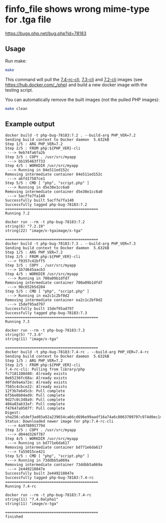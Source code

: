 # finfo_file shows wrong mime-type for .tga file
https://bugs.php.net/bug.php?id=78183

## Usage
Run make:
```sh
make
```

This command will pull the [7.4-rc-cli](https://github.com/docker-library/php/blob/d92a953b086e2864b9bebc06d5e1c388a2c24ec9/7.4-rc/stretch/cli/Dockerfile), [7.3-cli](https://github.com/docker-library/php/blob/a9f19e9df5f7a5b74d72a97439ca5b77b87faa35/7.3/stretch/cli/Dockerfile) and [7.2-cli](https://github.com/docker-library/php/blob/a9f19e9df5f7a5b74d72a97439ca5b77b87faa35/7.2/stretch/cli/Dockerfile) images (see https://hub.docker.com/_/php) and build a new docker image with the testing script.

You can automatically remove the built images (not the pulled PHP images):
```sh
make clean
```

## Example output
```
docker build -t php-bug-78183:7.2 . --build-arg PHP_VER=7.2
Sending build context to Docker daemon  5.632kB
Step 1/5 : ARG PHP_VER=7.2
Step 2/5 : FROM php:${PHP_VER}-cli
 ---> 9eb74fa6fa2b
Step 3/5 : COPY . /usr/src/myapp
 ---> bb195463f733
Step 4/5 : WORKDIR /usr/src/myapp
 ---> Running in 84e511ed152c
Removing intermediate container 84e511ed152c
 ---> abfd17587ce1
Step 5/5 : CMD [ "php", "script.php" ]
 ---> Running in d5e38e1cc6a0
Removing intermediate container d5e38e1cc6a0
 ---> 5acffe7fa140
Successfully built 5acffe7fa140
Successfully tagged php-bug-78183:7.2
==========================================
Running 7.2

docker run --rm -t php-bug-78183:7.2
string(6) "7.2.19"
string(22) "image/x-tgaimage/x-tga"

==========================================
docker build -t php-bug-78183:7.3 . --build-arg PHP_VER=7.3
Sending build context to Docker daemon  5.632kB
Step 1/5 : ARG PHP_VER=7.2
Step 2/5 : FROM php:${PHP_VER}-cli
 ---> f0357c41bff5
Step 3/5 : COPY . /usr/src/myapp
 ---> 1b7d645aacb3
Step 4/5 : WORKDIR /usr/src/myapp
 ---> Running in 700a09b1dfd7
Removing intermediate container 700a09b1dfd7
 ---> 98c652b5d204
Step 5/5 : CMD [ "php", "script.php" ]
 ---> Running in ea2c1c2bf0d2
Removing intermediate container ea2c1c2bf0d2
 ---> 15def95ad797
Successfully built 15def95ad797
Successfully tagged php-bug-78183:7.3
==========================================
Running 7.3

docker run --rm -t php-bug-78183:7.3
string(5) "7.3.6"
string(11) "image/x-tga"

==========================================
docker build -t php-bug-78183:7.4-rc . --build-arg PHP_VER=7.4-rc
Sending build context to Docker daemon  5.632kB
Step 1/5 : ARG PHP_VER=7.2
Step 2/5 : FROM php:${PHP_VER}-cli
7.4-rc-cli: Pulling from library/php
fc7181108d40: Already exists 
0e65236fc68a: Already exists 
40fde9a4a72e: Already exists 
7565c4cbce22: Already exists 
12f3b7e645cb: Pull complete 
6f56e0b04ed9: Pull complete 
9d27c0c348a9: Pull complete 
404a83ab33af: Pull complete 
f47647a9507f: Pull complete 
Digest: sha256:a5def3ad03a92a239654ca66cd696e99aadf16a74a6c8063709797c974d0ec14
Status: Downloaded newer image for php:7.4-rc-cli
 ---> 6a9788917794
Step 3/5 : COPY . /usr/src/myapp
 ---> d044d326f787
Step 4/5 : WORKDIR /usr/src/myapp
 ---> Running in bd771e6da617
Removing intermediate container bd771e6da617
 ---> fa55015ce421
Step 5/5 : CMD [ "php", "script.php" ]
 ---> Running in 73ddbb5a069a
Removing intermediate container 73ddbb5a069a
 ---> 2e449218847e
Successfully built 2e449218847e
Successfully tagged php-bug-78183:7.4-rc
==========================================
Running 7.4-rc

docker run --rm -t php-bug-78183:7.4-rc
string(11) "7.4.0alpha1"
string(11) "image/x-tga"

==========================================
finished
```
